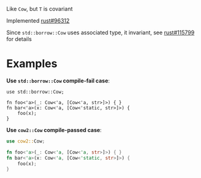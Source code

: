 Like `Cow`, but `T` is covariant

Implemented [rust#96312]

Since `std::borrow::Cow` uses associated type, it invariant,
see [rust#115799] for details

[rust#96312]: https://github.com/rust-lang/rust/pull/96312
[rust#115799]: https://github.com/rust-lang/rust/issues/115799

# Examples

**Use `std::borrow::Cow` compile-fail case**:

```rust,compile_fail
use std::borrow::Cow;

fn foo<'a>(_: Cow<'a, [Cow<'a, str>]>) { }
fn bar<'a>(x: Cow<'a, [Cow<'static, str>]>) {
    foo(x);
}
```

**Use `cow2::Cow` compile-passed case**:


```rust
use cow2::Cow;

fn foo<'a>(_: Cow<'a, [Cow<'a, str>]>) { }
fn bar<'a>(x: Cow<'a, [Cow<'static, str>]>) {
    foo(x);
}
```
